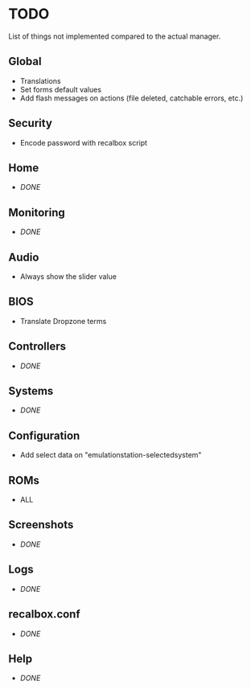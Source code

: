 # TODO

List of things not implemented compared to the actual manager.

## Global
* Translations
* Set forms default values
* Add flash messages on actions (file deleted, catchable errors, etc.)

## Security
* Encode password with recalbox script

## Home
* *DONE*

## Monitoring
* *DONE*

## Audio
* Always show the slider value

## BIOS
* Translate Dropzone terms

## Controllers
* *DONE*

## Systems
* *DONE*

## Configuration
* Add select data on "emulationstation-selectedsystem"

## ROMs
* ALL

## Screenshots
* *DONE*

## Logs
* *DONE*

## recalbox.conf
* *DONE*

## Help
* *DONE*
